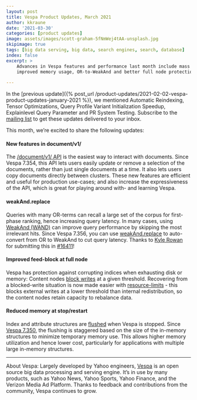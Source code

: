 ```yaml
---
layout: post
title: Vespa Product Updates, March 2021
author: kkraune
date: '2021-03-30'
categories: [product updates]
image: assets/images/scott-graham-5fNmWej4tAA-unsplash.jpg
skipimage: true
tags: [big data serving, big data, search engines, search, database]
index: false
excerpt: >
    Advances in Vespa features and performance last month include mass update/delete in /document/v1/,
    improved memory usage, OR-to-WeakAnd and better full node protection.
    
---
```


In the [previous update]({% post_url /product-updates/2021-02-02-vespa-product-updates-january-2021 %}),
we mentioned Automatic Reindexing, Tensor Optimizations, Query Profile Variant Initialization Speedup,
Explainlevel Query Parameter and PR System Testing.
Subscribe to the [mailing list](https://vespa.ai/mailing-list.html) to get these updates delivered to your inbox.

This month, we’re excited to share the following updates:


#### New features in document/v1/
The [/document/v1/ API](https://docs.vespa.ai/en/reference/document-v1-api-reference.html)
is the easiest way to interact with documents.
Since Vespa 7.354, this API lets users easily update or remove a selection of the documents,
rather than just single documents at a time.
It also lets users copy documents directly between clusters.
These new features are efficient and useful for production use-cases;
and also increase the expressiveness of the API,
which is great for playing around with- and learning Vespa.


#### weakAnd.replace
Queries with many OR-terms can recall a large set of the corpus for first-phase ranking,
hence increasing query latency.
In many cases, using [WeakAnd (WAND)](https://docs.vespa.ai/en/using-wand-with-vespa.html)
can improve query performance by skipping the most irrelevant hits.
Since Vespa 7.356, you can use [weakAnd.replace](https://docs.vespa.ai/en/reference/query-api-reference.html#weakand.replace)
to auto-convert from OR to WeakAnd to cut query latency.
Thanks to [Kyle Rowan](https://github.com/karowan) for submitting this in
[#16411](https://github.com/vespa-engine/vespa/pull/16411)!


#### Improved feed-block at full node
Vespa has protection against corrupting indices when exhausting disk or memory:
Content nodes [block writes](https://docs.vespa.ai/en/operations/feed-block.html) at a given threshold.
Recovering from a blocked-write situation is now made easier with
[resource-limits](https://docs.vespa.ai/en/reference/services-content.html#resource-limits) -
this blocks external writes at a lower threshold than internal redistribution,
so the content nodes retain capacity to rebalance data.


#### Reduced memory at stop/restart
Index and attribute structures are [flushed](https://docs.vespa.ai/en/proton.html#proton-maintenance-jobs) when Vespa is stopped.
Since [Vespa 7.350](https://github.com/vespa-engine/vespa/pull/16296),
the flushing is staggered based on the size of the in-memory structures to minimize temporary memory use.
This allows higher memory utilization and hence lower cost,
particularly for applications with multiple large in-memory structures.


___
About Vespa: Largely developed by Yahoo engineers,
[Vespa](https://github.com/vespa-engine/vespa) is an open source big data processing and serving engine.
It’s in use by many products, such as Yahoo News, Yahoo Sports, Yahoo Finance, and the Verizon Media Ad Platform.
Thanks to feedback and contributions from the community, Vespa continues to grow.
